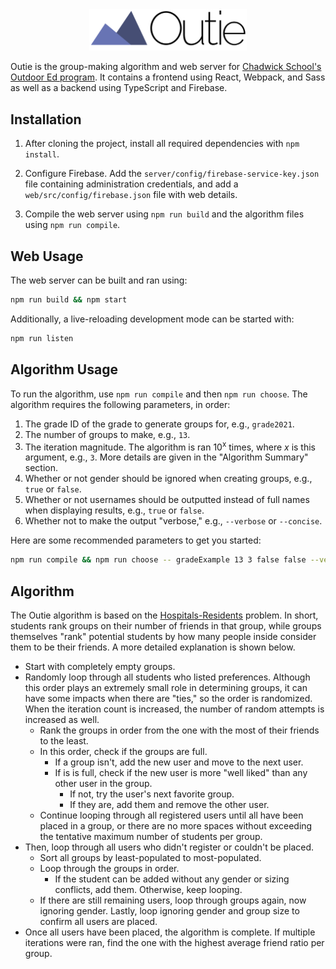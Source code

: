 <div align="center">
  <img src="./outie-logo.png" width="50%">
</div>

Outie is the group-making algorithm and web server for [Chadwick School's Outdoor Ed
program](https://www.chadwickschool.org/student-life/outdoor-ed). It contains
a frontend using React, Webpack, and Sass as well as a backend using TypeScript
and Firebase.

## Installation

 1. After cloning the project, install all required dependencies with `npm install`.

 2. Configure Firebase. Add the `server/config/firebase-service-key.json` file
    containing administration credentials, and add a
    `web/src/config/firebase.json` file with web details.

 3. Compile the web server using `npm run build` and the algorithm files using
    `npm run compile`.

## Web Usage

The web server can be built and ran using:

```bash
npm run build && npm start
```

Additionally, a live-reloading development mode can be started with:

```bash
npm run listen
```

## Algorithm Usage

To run the algorithm, use `npm run compile` and then `npm run choose`. The
algorithm requires the following parameters, in order:

 1. The grade ID of the grade to generate groups for, e.g., `grade2021`.
 2. The number of groups to make, e.g., `13`.
 3. The iteration magnitude. The algorithm is ran 10<sup>x</sup> times, where
    *x* is this argument, e.g., `3`. More details are given in the "Algorithm
    Summary" section.
 4. Whether or not gender should be ignored when creating groups, e.g., `true`
    or `false`.
 5. Whether or not usernames should be outputted instead of full names when
    displaying results, e.g., `true` or `false`.
 6. Whether not to make the output "verbose," e.g., `--verbose` or `--concise`.

Here are some recommended parameters to get you started:

```bash
npm run compile && npm run choose -- gradeExample 13 3 false false --verbose
```

## Algorithm

The Outie algorithm is based on the
[Hospitals-Residents](https://youtu.be/kvgfgGmemdA) problem. In short, students
rank groups on their number of friends in that group, while
groups themselves "rank" potential students by how many people inside consider
them to be their friends. A more detailed explanation is shown below.

 - Start with completely empty groups.
 - Randomly loop through all students who listed preferences. Although this
   order plays an extremely small role in determining groups, it can have some
   impacts when there are "ties," so the order is randomized. When the iteration
   count is increased, the number of random attempts is increased as well.
    - Rank the groups in order from the one with the most of their friends to the
      least.
    - In this order, check if the groups are full.
       - If a group isn't, add the new user and move to the next user.
       - If is is full, check if the new user is more "well liked" than any
         other user in the group.
          - If not, try the user's next favorite group.
          - If they are, add them and remove the other user.
    - Continue looping through all registered users until all have been
      placed in a group, or there are no more spaces without exceeding the
      tentative maximum number of students per group.
 - Then, loop through all users who didn't register or couldn't be placed.
    - Sort all groups by least-populated to most-populated.
    - Loop through the groups in order.
       - If the student can be added without any gender or sizing conflicts,
         add them. Otherwise, keep looping.
    - If there are still remaining users, loop through groups again, now ignoring
      gender. Lastly, loop ignoring gender and group size to confirm all users
      are placed.
 - Once all users have been placed, the algorithm is complete. If multiple
   iterations were ran, find the one with the highest average friend ratio
   per group.
